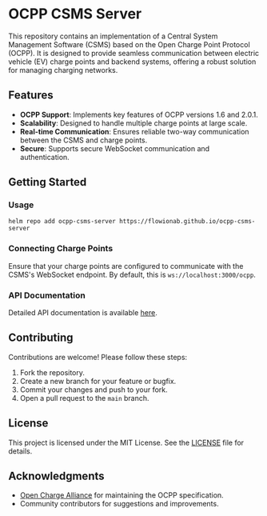 # OCPP CSMS Server

This repository contains an implementation of a Central System Management Software (CSMS) based on the Open Charge Point
Protocol (OCPP). It is designed to provide seamless communication between electric vehicle (EV) charge points and
backend systems, offering a robust solution for managing charging networks.

## Features

- **OCPP Support**: Implements key features of OCPP versions 1.6 and 2.0.1.
- **Scalability**: Designed to handle multiple charge points at large scale.
- **Real-time Communication**: Ensures reliable two-way communication between the CSMS and charge points.
- **Secure**: Supports secure WebSocket communication and authentication.

## Getting Started

### Usage

```shell
helm repo add ocpp-csms-server https://flowionab.github.io/ocpp-csms-server
```

### Connecting Charge Points

Ensure that your charge points are configured to communicate with the CSMS's WebSocket endpoint. By default, this is
`ws://localhost:3000/ocpp`.

### API Documentation

Detailed API documentation is available [here](./docs/api.md).

## Contributing

Contributions are welcome! Please follow these steps:

1. Fork the repository.
2. Create a new branch for your feature or bugfix.
3. Commit your changes and push to your fork.
4. Open a pull request to the `main` branch.

## License

This project is licensed under the MIT License. See the [LICENSE](./LICENSE) file for details.

## Acknowledgments

- [Open Charge Alliance](https://www.openchargealliance.org/) for maintaining the OCPP specification.
- Community contributors for suggestions and improvements.

